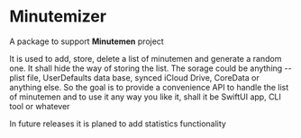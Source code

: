 # Minutemizer

A package to support **Minutemen** project

It is used to add, store, delete a list of minutemen and generate a random one. 
It shall hide the way of storing the list. 
The sorage could be anything -- plist file, UserDefaults data base, synced iCloud Drive, CoreData or anything else. 
So the goal is to provide a convenience API to handle the list of minutemen and to use it any way you like it, shall it be SwiftUI app, CLI tool or whatever

In future releases it is planed to add statistics functionality 
